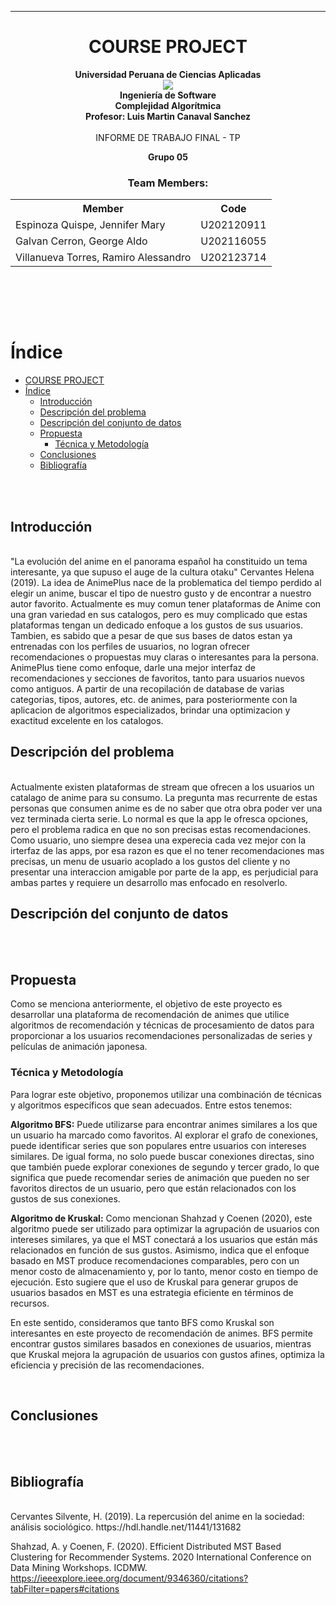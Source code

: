 <hr>

# <center>COURSE PROJECT</center>

<p align="center">
    <strong>Universidad Peruana de Ciencias Aplicadas</strong><br>
    <img src="https://upload.wikimedia.org/wikipedia/commons/f/fc/UPC_logo_transparente.png"></img><br>
    <strong>Ingeniería de Software </strong><br>
    <strong>Complejidad Algorítmica</strong><br>
    <strong>Profesor: Luis Martin Canaval Sanchez</strong><br>
    <br>INFORME DE TRABAJO FINAL - TP
</p>

<p align="center">
    <strong>Grupo 05</strong><br>
</p>

<div style="text-align:center;">
    <h3>Team Members:</h3>
    <table align="center">
        <tr>
            <th style="text-align:center;">Member</th>
            <th style="text-align:center;">Code</th>
        </tr>
        <tr>
            <td>Espinoza Quispe, Jennifer Mary</td>
            <td>U202120911</td>
        </tr>
        <tr>
            <td>Galvan Cerron, George Aldo</td>
            <td>U202116055</td>
        </tr>
        <tr>
            <td>Villanueva Torres, Ramiro Alessandro</td>
            <td>U202123714</td>
        </tr>
    </table>
</div>
<br>

<br><br>
# Índice

- [COURSE PROJECT](#course-project)
- [Índice](#índice)
  - [Introducción](#introducción)
  - [Descripción del problema](#descripción-del-problema)
  - [Descripción del conjunto de datos](#descripción-del-conjunto-de-datos)
  - [Propuesta](#propuesta)
    - [Técnica y Metodología](#técnica-y-metodología)
  - [Conclusiones](#conclusiones)
  - [Bibliografía](#bibliografía)

<br><br>

## Introducción

<br>"La evolución del anime en el panorama español ha constituido un tema interesante, ya que supuso el auge de la cultura otaku" Cervantes Helena (2019). La idea de AnimePlus nace de la problematica del tiempo perdido al elegir un anime, buscar el tipo de nuestro gusto y de encontrar a nuestro autor favorito. Actualmente es muy comun tener plataformas de
Anime con una gran variedad en sus catalogos, pero es muy complicado que estas plataformas tengan un dedicado enfoque a los gustos de sus usuarios. Tambien, es sabido que a pesar de que sus bases de datos estan ya
entrenadas con los perfiles de usuarios, no logran ofrecer recomendaciones o propuestas muy claras o interesantes para la persona. AnimePlus tiene como enfoque, darle una mejor interfaz de recomendaciones y
secciones de favoritos, tanto para usuarios nuevos como antiguos. A partir de una recopilación de database de varias categorias, tipos, autores, etc. de animes, para posteriormente con la aplicacion de algoritmos
especializados, brindar una optimizacion y exactitud excelente en los catalogos. <br>

## Descripción del problema

<br>Actualmente existen plataformas de stream que ofrecen a los usuarios un catalago de anime para su consumo. La pregunta mas recurrente de estas personas que consumen anime es de no saber que otra obra poder ver una vez terminada cierta serie. Lo normal es que la app le ofresca opciones, pero el problema radica en que no son precisas estas recomendaciones. Como usuario, uno siempre desea una experecia cada vez mejor con la irterfaz de las apps, por esa razon es que el no tener recomendaciones mas precisas, un menu de usuario acoplado a los gustos del cliente y no presentar una interaccion amigable por parte de la app, es perjudicial para ambas partes y requiere un desarrollo mas enfocado en resolverlo. <br>

## Descripción del conjunto de datos

<br><br>

## Propuesta

Como se menciona anteriormente, el objetivo de este proyecto es desarrollar una plataforma de recomendación de animes que utilice algoritmos de recomendación y técnicas de procesamiento de datos para proporcionar a los usuarios recomendaciones personalizadas de series y películas de animación japonesa.
<br>
### Técnica y Metodología

Para lograr este objetivo, proponemos utilizar una combinación de técnicas y algoritmos específicos que sean adecuados. Entre estos tenemos:

**Algoritmo BFS:** Puede utilizarse para encontrar animes similares a los que un usuario ha marcado como favoritos. Al explorar el grafo de conexiones, puede identificar series que son populares entre usuarios con intereses similares. De igual forma, no solo puede buscar conexiones directas, sino que también puede explorar conexiones de segundo y tercer grado, lo que significa que puede recomendar series de animación que pueden no ser favoritos directos de un usuario, pero que están relacionados con los gustos de sus conexiones.

**Algoritmo de Kruskal:** Como mencionan Shahzad y Coenen (2020), este algoritmo puede ser utilizado para optimizar la agrupación de usuarios con intereses similares, ya que el MST conectará a los usuarios que están más relacionados en función de sus gustos. Asimismo, indica que el enfoque basado en MST produce recomendaciones comparables, pero con un menor costo de almacenamiento y, por lo tanto, menor costo en tiempo de ejecución. Esto sugiere que el uso de Kruskal para generar grupos de usuarios basados en MST es una estrategia eficiente en términos de recursos.

En este sentido, consideramos que tanto BFS como Kruskal son interesantes en este proyecto de recomendación de animes. BFS permite encontrar gustos similares basados en conexiones de usuarios, mientras que Kruskal mejora  la agrupación de usuarios con gustos afines, optimiza la eficiencia y precisión de las recomendaciones.

<br>

## Conclusiones

<br><br>

## Bibliografía

<br>
Cervantes Silvente, H. (2019). La repercusión del anime en la sociedad: análisis sociológico. https://hdl.handle.net/11441/131682

Shahzad, A. y Coenen, F. (2020). Efficient Distributed MST Based Clustering for Recommender Systems. 2020 International Conference on Data Mining Workshops. ICDMW. https://ieeexplore.ieee.org/document/9346360/citations?tabFilter=papers#citations
<br>

